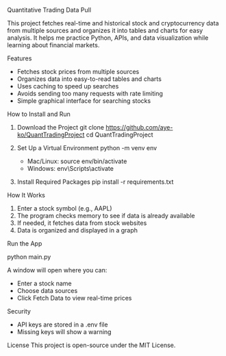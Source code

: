 Quantitative Trading Data Pull

This project fetches real-time and historical stock and cryptocurrency data from multiple sources and organizes it into tables and charts for easy analysis. It helps me practice Python, APIs, and data visualization while learning about financial markets.

Features
- Fetches stock prices from multiple sources
- Organizes data into easy-to-read tables and charts
- Uses caching to speed up searches
- Avoids sending too many requests with rate limiting
- Simple graphical interface for searching stocks

How to Install and Run

1. Download the Project
   git clone https://github.com/aye-ko/QuantTradingProject
   cd QuantTradingProject

2. Set Up a Virtual Environment
   python -m venv env

   - Mac/Linux: source env/bin/activate  
   - Windows: env\Scripts\activate  

3. Install Required Packages
   pip install -r requirements.txt

How It Works

1. Enter a stock symbol (e.g., AAPL)
2. The program checks memory to see if data is already available
3. If needed, it fetches data from stock websites
4. Data is organized and displayed in a graph

Run the App

   python main.py

A window will open where you can:
- Enter a stock name
- Choose data sources
- Click Fetch Data to view real-time prices

Security
- API keys are stored in a .env file
- Missing keys will show a warning

License
This project is open-source under the MIT License.
